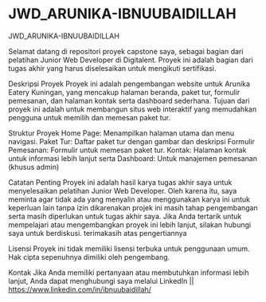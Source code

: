 # JWD_ARUNIKA-IBNUUBAIDILLAH
JWD_ARUNIKA-IBNUUBAIDILLAH

Selamat datang di repositori proyek capstone saya, sebagai bagian dari pelatihan Junior Web Developer di Digitalent. Proyek ini adalah bagian dari tugas akhir yang harus diselesaikan untuk mengikuti sertifikasi.

Deskripsi Proyek
Proyek ini adalah pengembangan website untuk Arunika Eatery Kuningan, yang mencakup halaman beranda, paket tur, formulir pemesanan, dan halaman kontak serta dashboard sederhana. Tujuan dari proyek ini adalah untuk membangun situs web interaktif yang memudahkan pengguna untuk memilih dan memesan paket tur.

Struktur Proyek
Home Page: Menampilkan halaman utama dan menu navigasi.
Paket Tur: Daftar paket tur dengan gambar dan deskripsi
Formulir Pemesanan: Formulir untuk memesan paket tur.
Kontak: Halaman kontak untuk informasi lebih lanjut serta
Dashboard: Untuk manajemen pemesanan (khusus admin)

Catatan Penting
Proyek ini adalah hasil karya tugas akhir saya untuk menyelesaikan pelatihan Junior Web Developer. Oleh karena itu, saya meminta agar tidak ada yang menyalin atau menggunakan karya ini untuk keperluan lain tanpa izin dikarenakan projek ini masih tahap pengembangan serta masih diperlukan untuk tugas akhir saya. Jika Anda tertarik untuk mempelajari atau mengembangkan proyek ini lebih lanjut, silakan hubungi saya untuk berdiskusi. terimakasih atas pengertiannya

Lisensi
Proyek ini tidak memiliki lisensi terbuka untuk penggunaan umum. Hak cipta sepenuhnya dimiliki oleh pengembang.

Kontak
Jika Anda memiliki pertanyaan atau membutuhkan informasi lebih lanjut, Anda dapat menghubungi saya melalui LinkedIn || https://www.linkedin.com/in/ibnuubaidillah/
